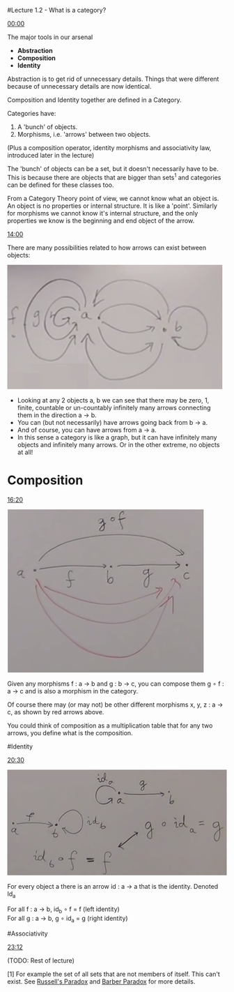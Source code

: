 #Lecture 1.2 - What is a category?

[00:00](https://youtu.be/p54Hd7AmVFU)

The major tools in our arsenal 

* **Abstraction**  
* **Composition**  
* **Identity**

Abstraction is to get rid of unnecessary details. Things that were different because of unnecessary details are now identical.

Composition and Identity together are defined in a Category.

Categories have:

1. A 'bunch' of objects.
2. Morphisms, i.e. 'arrows' between two objects.

(Plus a composition operator, identity morphisms and associativity law, introduced later in the lecture)

The 'bunch' of objects can be a set, but it doesn't necessarily have to be. This is because there are objects that are bigger than sets<sup>1</sup> and categories can be defined for these classes too.

From a Category Theory point of view, we cannot know what an object is. An object is no properties or internal structure. It is like a 'point'. Similarly for morphisms we cannot know it's internal structure, and the only properties we know is the beginning and end object of the arrow.

[14:00](https://youtu.be/p54Hd7AmVFU?t=820)

There are many possibilities related to how arrows can exist between objects:

![Diagram 1.2a](diagram1.2a.jpg)

* Looking at any 2 objects a, b we can see that there may be zero, 1, finite, countable or un-countably infinitely many arrows connecting them in the direction a → b.
* You can (but not necessarily) have arrows going back from b → a.
* And of course, you can have arrows from a → a.
* In this sense a category is like a graph, but it can have infinitely many objects and infinitely many arrows. Or in the other extreme, no objects at all!

# Composition

[16:20](https://youtu.be/p54Hd7AmVFU?t=980)

![Diagram 1.2b](diagram1.2b.jpg)

Given any morphisms f : a → b and g : b → c, you can compose them g ∘ f : a → c and is also a morphism in the category. 

Of course there may (or may not) be other different morphisms x, y, z : a → c, as shown by red arrows above.

You could think of composition as a multiplication table that for any two arrows, you define what is the composition.

#Identity

[20:30](https://youtu.be/p54Hd7AmVFU?t=1230)

![Diagram 1.2c](diagram1.2c.jpg)

For every object a there is an arrow id : a → a that is the identity. Denoted Id<sub>a</sub>

For all f : a → b, id<sub>b</sub> ∘ f = f (left identity)  
For all g : a → b, g ∘ id<sub>a</sub> = g (right identity)

#Associativity

[23:12](https://youtu.be/p54Hd7AmVFU?t=1392)



(TODO: Rest of lecture)




[1] For example the set of all sets that are not members of itself. This can't exist. See [Russell's Paradox](https://en.wikipedia.org/wiki/Russell's_paradox) and [Barber Paradox](https://en.wikipedia.org/wiki/Barber_paradox) for more details.
